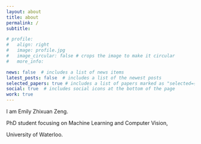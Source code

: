 ```yaml
---
layout: about
title: about
permalink: /
subtitle: 

# profile:
#   align: right
#   image: profile.jpg
#   image_circular: false # crops the image to make it circular
#   more_info: 

news: false  # includes a list of news items
latest_posts: false  # includes a list of the newest posts
selected_papers: true # includes a list of papers marked as "selected={true}"
social: true  # includes social icons at the bottom of the page
work: true
---
```


I am Emily Zhixuan Zeng.

PhD student focusing on Machine Learning and Computer Vision,

University of Waterloo.